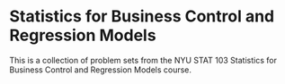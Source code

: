Statistics for Business Control and Regression Models
=====================================================
This is a collection of problem sets from the NYU STAT 103 Statistics for Business Control and Regression Models course. 
